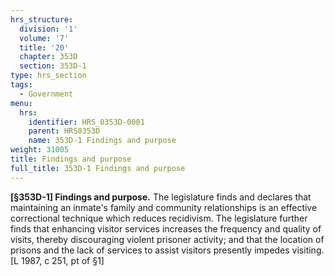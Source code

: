 ```yaml
---
hrs_structure:
  division: '1'
  volume: '7'
  title: '20'
  chapter: 353D
  section: 353D-1
type: hrs_section
tags:
  - Government
menu:
  hrs:
    identifier: HRS_0353D-0001
    parent: HRS0353D
    name: 353D-1 Findings and purpose
weight: 31005
title: Findings and purpose
full_title: 353D-1 Findings and purpose
---
```

**[§353D-1] Findings and purpose.** The legislature finds and declares that maintaining an inmate's family and community relationships is an effective correctional technique which reduces recidivism. The legislature further finds that enhancing visitor services increases the frequency and quality of visits, thereby discouraging violent prisoner activity; and that the location of prisons and the lack of services to assist visitors presently impedes visiting. [L 1987, c 251, pt of §1]